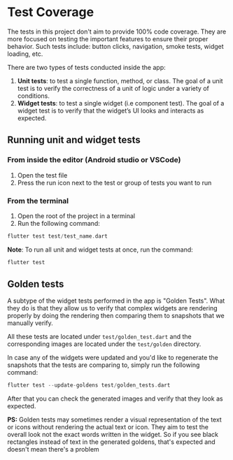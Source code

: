 # Test Coverage

The tests in this project don't aim to provide 100% code coverage. They are more focused on testing the important features to ensure their proper behavior.
Such tests include: button clicks, navigation, smoke tests, widget loading, etc.  

There are two types of tests conducted inside the app:
1. **Unit tests**: to test a single function, method, or class. The goal of a unit test is to verify the correctness of a unit of logic under a variety of conditions.
2. **Widget tests**: to test a single widget (i.e component test). The goal of a widget test is to verify that the widget’s UI looks and interacts as expected.

## Running unit and widget tests

### From inside the editor (Android studio or VSCode)
1. Open the test file  
2. Press the run icon next to the test or group of tests you want to run

### From the terminal
1. Open the root of the project in a terminal
2. Run the following command:
```dart
flutter test test/test_name.dart
```

**Note**: To run all unit and widget tests at once, run the command:
```dart
flutter test
``` 

## Golden tests

A subtype of the widget tests performed in the app is "Golden Tests". What they do is that they allow us to verify that complex widgets are rendering 
properly by doing the rendering then comparing them to snapshots that we manually verify.

All these tests are located under `test/golden_test.dart` and the corresponding images are located under the `test/golden` directory.

In case any of the widgets were updated and you'd like to regenerate the snapshots that the tests are comparing to, simply run the following command:
```dart
flutter test --update-goldens test/golden_tests.dart
``` 

After that you can check the generated images and verify that they look as expected. 

**PS:** Golden tests may sometimes render a visual representation of the text or icons without rendering the actual text or icon. They aim to test
the overall look not the exact words written in the widget. So if you see black rectangles instead of text in the generated goldens, that's expected
and doesn't mean there's a problem 